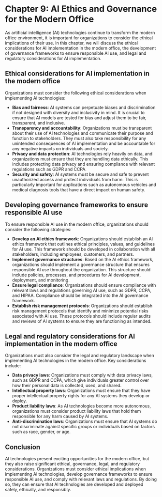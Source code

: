 Chapter 9: AI Ethics and Governance for the Modern Office
=========================================================

As artificial intelligence (AI) technologies continue to transform the modern office environment, it is important for organizations to consider the ethical implications of their use. In this chapter, we will discuss the ethical considerations for AI implementation in the modern office, the development of governance frameworks to ensure responsible AI use, and legal and regulatory considerations for AI implementation.

Ethical considerations for AI implementation in the modern office
-----------------------------------------------------------------

Organizations must consider the following ethical considerations when implementing AI technologies:

* **Bias and fairness**: AI systems can perpetuate biases and discrimination if not designed with diversity and inclusivity in mind. It is crucial to ensure that AI models are tested for bias and adjust them to be fair, transparent, and inclusive.
* **Transparency and accountability**: Organizations must be transparent about their use of AI technologies and communicate their purpose and function to stakeholders. They must also take responsibility for any unintended consequences of AI implementation and be accountable for any negative impacts on individuals and society.
* **Privacy and data protection**: AI technologies rely heavily on data, and organizations must ensure that they are handling data ethically. This includes protecting data privacy and ensuring compliance with relevant regulations such as GDPR and CCPA.
* **Security and safety**: AI systems must be secure and safe to prevent unauthorized access and protect individuals from harm. This is particularly important for applications such as autonomous vehicles and medical diagnosis tools that have a direct impact on human safety.

Developing governance frameworks to ensure responsible AI use
-------------------------------------------------------------

To ensure responsible AI use in the modern office, organizations should consider the following strategies:

* **Develop an AI ethics framework**: Organizations should establish an AI ethics framework that outlines ethical principles, values, and guidelines for AI use. This framework should be developed in collaboration with all stakeholders, including employees, customers, and partners.
* **Implement governance structures**: Based on the AI ethics framework, organizations should implement a governance structure that ensures responsible AI use throughout the organization. This structure should include policies, processes, and procedures for AI development, deployment, and monitoring.
* **Ensure legal compliance**: Organizations should ensure compliance with relevant laws and regulations governing AI use, such as GDPR, CCPA, and HIPAA. Compliance should be integrated into the AI governance framework.
* **Establish risk management protocols**: Organizations should establish risk management protocols that identify and minimize potential risks associated with AI use. These protocols should include regular audits and reviews of AI systems to ensure they are functioning as intended.

Legal and regulatory considerations for AI implementation in the modern office
------------------------------------------------------------------------------

Organizations must also consider the legal and regulatory landscape when implementing AI technologies in the modern office. Key considerations include:

* **Data privacy laws**: Organizations must comply with data privacy laws, such as GDPR and CCPA, which give individuals greater control over how their personal data is collected, used, and shared.
* **Intellectual property laws**: Organizations must ensure that they have proper intellectual property rights for any AI systems they develop or deploy.
* **Product liability laws**: As AI technologies become more autonomous, organizations must consider product liability laws that hold them responsible for any harm caused by AI systems.
* **Anti-discrimination laws**: Organizations must ensure that AI systems do not discriminate against specific groups or individuals based on factors such as race, gender, or age.

Conclusion
----------

AI technologies present exciting opportunities for the modern office, but they also raise significant ethical, governance, legal, and regulatory considerations. Organizations must consider ethical implications when implementing AI technologies, develop governance frameworks to ensure responsible AI use, and comply with relevant laws and regulations. By doing so, they can ensure that AI technologies are developed and deployed safely, ethically, and responsibly.
